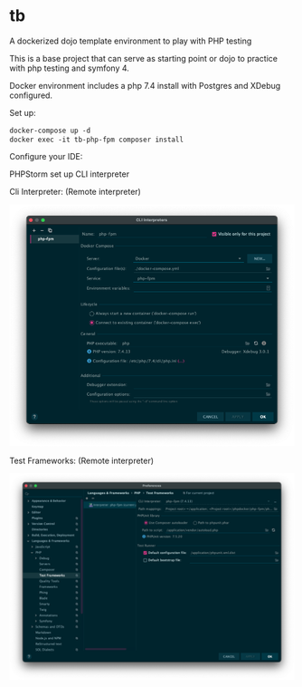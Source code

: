# tb

A dockerized dojo template environment to play with PHP testing 

This is a base project that can serve as starting point or dojo to practice with php testing and symfony 4.

Docker environment includes a php 7.4 install with Postgres and XDebug configured.

Set up:

```
docker-compose up -d
docker exec -it tb-php-fpm composer install
```

Configure your IDE:

PHPStorm set up CLI interpreter

Cli Interpreter: (Remote interpreter)

![Cli interpreter config](doc/php-settings.png)

Test Frameworks: (Remote interpreter)

![PHP Unit remote config](doc/phpunit-settings.png)
